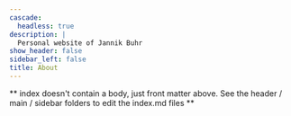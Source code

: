 ```yaml
---
cascade:
  headless: true
description: |
  Personal website of Jannik Buhr
show_header: false
sidebar_left: false
title: About
---
```


** index doesn't contain a body, just front matter above.
See the header / main / sidebar folders to edit the index.md files **
